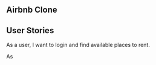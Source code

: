 ## Airbnb Clone

User Stories
------------

As a user, I want to login and find available places to rent.

As

